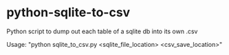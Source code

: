 # python-sqlite-to-csv
Python script to dump out each table of a sqlite db into its own .csv

Usage:
    "python sqlite_to_csv.py <sqlite_file_location> <csv_save_location>"
